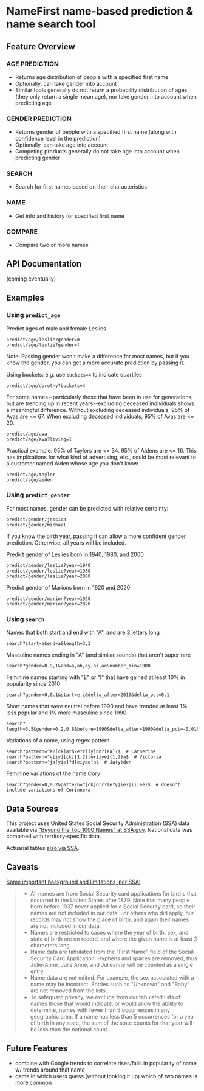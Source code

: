 # NameFirst name-based prediction & name search tool

## Feature Overview

### AGE PREDICTION

* Returns age distribution of people with a specified first name
* Optionally, can take gender into account
* Similar tools generally do not return a probability distribution of ages (they only return a single mean age), nor take gender into account when predicting age

### GENDER PREDICTION

* Returns gender of people with a specified first name (along with confidence level in the prediction)
* Optionally, can take age into account
* Competing products generally do not take age into account when predicting gender

### SEARCH

* Search for first names based on their characteristics

### NAME

* Get info and history for specified first name

### COMPARE

* Compare two or more names

## API Documentation

(coming eventually)

## Examples

### Using `predict_age`

Predict ages of male and female Leslies

    predict/age/leslie?gender=m
    predict/age/leslie?gender=f

Note: Passing gender won't make a difference for most names, but if you know the gender, you can get a more accurate prediction by passing it.

Using buckets: e.g. use `buckets=4` to indicate quartiles

    predict/age/dorothy?buckets=4

For some names--particularly those that have been in use for generations, but are trending up in recent years--excluding deceased individuals shows a meaningful difference. Without excluding deceased individuals, 95% of Avas are <= 67. When excluding deceased individuals, 95% of Avas are <= 20.

    predict/age/ava
    predict/age/ava?living=1

Practical example: 95% of Taylors are <= 34. 95% of Aidens are <= 16. This has implications for what kind of advertising, etc., could be most relevant to a customer named Aiden whose age you don't know.

    predict/age/taylor
    predict/age/aiden

### Using `predict_gender`

For most names, gender can be predicted with relative certainty:

    predict/gender/jessica
    predict/gender/michael

If you know the birth year, passing it can allow a more confident gender prediction. Otherwise, all years will be included.

Predict gender of Leslies born in 1940, 1980, and 2000

    predict/gender/leslie?year=1940
    predict/gender/leslie?year=1980
    predict/gender/leslie?year=2000

Predict gender of Marions born in 1920 and 2020

    predict/gender/marion?year=1920
    predict/gender/marion?year=2020

### Using `search`

Names that both start and end with "A", and are 3 letters long

    search?start=a&end=a&length=3,3

Masculine names ending in "A" (and similar sounds) that aren't super rare

    search?gender=0.9,1&end=a,ah,ay,ai,ae&number_min=1000

Feminine names starting with "E" or "I" that have gained at least 10% in popularity since 2010

    search?gender=0,0.1&start=e,i&delta_after=2010&delta_pct=0.1

Short names that were neutral before 1990 and have trended at least 1% less popular and 1% more masculine since 1990

    search?length=3,5&gender=0.2,0.8&before=1990&delta_after=1990&delta_pct=-0.01&delta_masc=0.01

Variations of a name, using regex pattern

    search?pattern=^e?[ck]ath?e?r[iy]nn?[ea]?$  # Catherine
    search?pattern=^v[iy][ck]{1,2}tor[iye]{1,2}a$  # Victoria
    search?pattern=^ja[yie]?d[eiyao]n$  # Ja(y)den

Feminine variations of the name Cory

    search?gender=0,0.2&pattern=^[ck]orr?(e?y|ie?|ii|ee)$  # doesn't include variations of Corinne/a

## Data Sources

This project uses United States Social Security Administration (SSA) data available via ["Beyond the Top 1000 Names" at SSA.gov](https://www.ssa.gov/oact/babynames/limits.html). National data was combined with territory-specific data. 

Actuarial tables [also via SSA](https://www.ssa.gov/oact/HistEst/CohLifeTablesHome.html).

## Caveats

[Some important background and limitations, per SSA:](https://www.ssa.gov/oact/babynames/background.html)

>- All names are from Social Security card applications for births that occurred in the United States after 1879. Note that many people born before 1937 never applied for a Social Security card, so their names are not included in our data. For others who did apply, our records may not show the place of birth, and again their names are not included in our data.
>- Names are restricted to cases where the year of birth, sex, and state of birth are on record, and where the given name is at least 2 characters long.
>- Name data are tabulated from the "First Name" field of the Social Security Card Application. Hyphens and spaces are removed, thus Julie-Anne, Julie Anne, and Julieanne will be counted as a single entry.
>- Name data are not edited. For example, the sex associated with a name may be incorrect. Entries such as "Unknown" and "Baby" are not removed from the lists.
>- To safeguard privacy, we exclude from our tabulated lists of names those that would indicate, or would allow the ability to determine, names with fewer than 5 occurrences in any geographic area. If a name has less than 5 occurrences for a year of birth in any state, the sum of the state counts for that year will be less than the national count.

## Future Features

- combine with Google trends to correlate rises/falls in popularity of name w/ trends around that name
- game in which users guess (without looking it up) which of two names is more common
